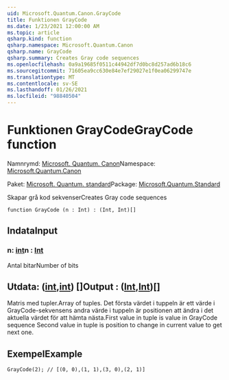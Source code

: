 ```yaml
---
uid: Microsoft.Quantum.Canon.GrayCode
title: Funktionen GrayCode
ms.date: 1/23/2021 12:00:00 AM
ms.topic: article
qsharp.kind: function
qsharp.namespace: Microsoft.Quantum.Canon
qsharp.name: GrayCode
qsharp.summary: Creates Gray code sequences
ms.openlocfilehash: 0a9a19685f0511c44942df7d0bc8d257ad6b18c6
ms.sourcegitcommit: 71605ea9cc630e84e7ef29027e1f0ea06299747e
ms.translationtype: MT
ms.contentlocale: sv-SE
ms.lasthandoff: 01/26/2021
ms.locfileid: "98840504"
---
```

# <a name="graycode-function"></a><span data-ttu-id="3102a-102">Funktionen GrayCode</span><span class="sxs-lookup"><span data-stu-id="3102a-102">GrayCode function</span></span>

<span data-ttu-id="3102a-103">Namnrymd: [Microsoft. Quantum. Canon](xref:Microsoft.Quantum.Canon)</span><span class="sxs-lookup"><span data-stu-id="3102a-103">Namespace: [Microsoft.Quantum.Canon](xref:Microsoft.Quantum.Canon)</span></span>

<span data-ttu-id="3102a-104">Paket: [Microsoft. Quantum. standard](https://nuget.org/packages/Microsoft.Quantum.Standard)</span><span class="sxs-lookup"><span data-stu-id="3102a-104">Package: [Microsoft.Quantum.Standard](https://nuget.org/packages/Microsoft.Quantum.Standard)</span></span>


<span data-ttu-id="3102a-105">Skapar grå kod sekvenser</span><span class="sxs-lookup"><span data-stu-id="3102a-105">Creates Gray code sequences</span></span>

```qsharp
function GrayCode (n : Int) : (Int, Int)[]
```


## <a name="input"></a><span data-ttu-id="3102a-106">Indata</span><span class="sxs-lookup"><span data-stu-id="3102a-106">Input</span></span>

### <a name="n--int"></a><span data-ttu-id="3102a-107">n: [int](xref:microsoft.quantum.lang-ref.int)</span><span class="sxs-lookup"><span data-stu-id="3102a-107">n : [Int](xref:microsoft.quantum.lang-ref.int)</span></span>

<span data-ttu-id="3102a-108">Antal bitar</span><span class="sxs-lookup"><span data-stu-id="3102a-108">Number of bits</span></span>



## <a name="output--intint"></a><span data-ttu-id="3102a-109">Utdata: ([int](xref:microsoft.quantum.lang-ref.int),[int](xref:microsoft.quantum.lang-ref.int)) []</span><span class="sxs-lookup"><span data-stu-id="3102a-109">Output : ([Int](xref:microsoft.quantum.lang-ref.int),[Int](xref:microsoft.quantum.lang-ref.int))[]</span></span>

<span data-ttu-id="3102a-110">Matris med tupler.</span><span class="sxs-lookup"><span data-stu-id="3102a-110">Array of tuples.</span></span> <span data-ttu-id="3102a-111">Det första värdet i tuppeln är ett värde i GrayCode-sekvensens andra värde i tuppeln är positionen att ändra i det aktuella värdet för att hämta nästa.</span><span class="sxs-lookup"><span data-stu-id="3102a-111">First value in tuple is value in GrayCode sequence Second value in tuple is position to change in current value to get next one.</span></span>

## <a name="example"></a><span data-ttu-id="3102a-112">Exempel</span><span class="sxs-lookup"><span data-stu-id="3102a-112">Example</span></span>

```qsharp
GrayCode(2); // [(0, 0),(1, 1),(3, 0),(2, 1)]
```